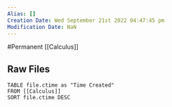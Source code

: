 ```yaml
---
Alias: []
Creation Date: Wed September 21st 2022 04:47:45 pm 
Modification Date: NaN
---
```

#Permanent [[Calculus]]

## Raw Files
```dataview
TABLE file.ctime as "Time Created"
FROM [[Calculus]]
SORT file.ctime DESC
```